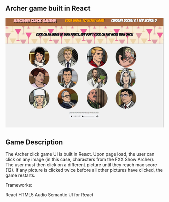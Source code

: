 ## Archer game built in React

![alt text](https://github.com/codycovington/ArcherClickGame/blob/master/readmeImage.jpg)

## Game Description
The Archer click game UI is built in React. Upon page load, the user can click on any image (in this case, characters from the FXX Show Archer). The user must then click on a different picture until they reach max score (12). If any picture is clicked twice before all other pictures have clicked, the game restarts.

Frameworks:

React
HTML5 Audio
Semantic UI for React
